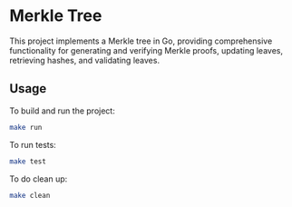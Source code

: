 # Merkle Tree

This project implements a Merkle tree in Go, providing comprehensive functionality for generating and verifying Merkle proofs, updating leaves, retrieving hashes, and validating leaves.

## Usage

To build and run the project:

```sh
make run
```

To run tests:

```sh
make test
```

To do clean up:

```sh
make clean
```
